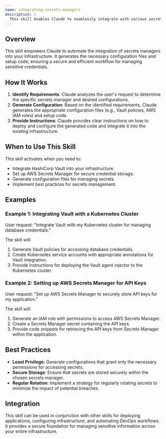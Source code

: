 ```yaml
---
name: integrating-secrets-managers
description: |
  This skill enables Claude to seamlessly integrate with various secrets managers like HashiCorp Vault and AWS Secrets Manager. It generates configurations and setup code, ensuring best practices for secure credential management. Use this skill when you need to manage sensitive information, generate production-ready configurations, or implement a security-first approach for your DevOps infrastructure. Trigger terms include "integrate secrets manager", "configure Vault", "AWS Secrets Manager setup", "manage credentials securely", or requests for secure configuration generation.
---
```


## Overview

This skill empowers Claude to automate the integration of secrets managers into your infrastructure. It generates the necessary configuration files and setup code, ensuring a secure and efficient workflow for managing sensitive credentials.

## How It Works

1. **Identify Requirements**: Claude analyzes the user's request to determine the specific secrets manager and desired configurations.
2. **Generate Configuration**: Based on the identified requirements, Claude generates the appropriate configuration files (e.g., Vault policies, AWS IAM roles) and setup code.
3. **Provide Instructions**: Claude provides clear instructions on how to deploy and configure the generated code and integrate it into the existing infrastructure.

## When to Use This Skill

This skill activates when you need to:
- Integrate HashiCorp Vault into your infrastructure.
- Set up AWS Secrets Manager for secure credential storage.
- Generate configuration files for managing secrets.
- Implement best practices for secrets management.

## Examples

### Example 1: Integrating Vault with a Kubernetes Cluster

User request: "Integrate Vault with my Kubernetes cluster for managing database credentials."

The skill will:
1. Generate Vault policies for accessing database credentials.
2. Create Kubernetes service accounts with appropriate annotations for Vault integration.
3. Provide instructions for deploying the Vault agent injector to the Kubernetes cluster.

### Example 2: Setting up AWS Secrets Manager for API Keys

User request: "Set up AWS Secrets Manager to securely store API keys for my application."

The skill will:
1. Generate an IAM role with permissions to access AWS Secrets Manager.
2. Create a Secrets Manager secret containing the API keys.
3. Provide code snippets for retrieving the API keys from Secrets Manager within the application.

## Best Practices

- **Least Privilege**: Generate configurations that grant only the necessary permissions for accessing secrets.
- **Secure Storage**: Ensure that secrets are stored securely within the chosen secrets manager.
- **Regular Rotation**: Implement a strategy for regularly rotating secrets to minimize the impact of potential breaches.

## Integration

This skill can be used in conjunction with other skills for deploying applications, configuring infrastructure, and automating DevOps workflows. It provides a secure foundation for managing sensitive information across your entire infrastructure.